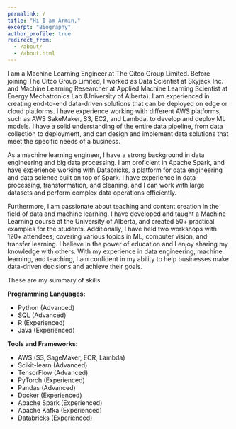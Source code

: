 ```yaml
---
permalink: /
title: "Hi I am Armin,"
excerpt: "Biography"
author_profile: true
redirect_from: 
  - /about/
  - /about.html
---
```


I am a Machine Learning Engineer at The Citco Group Limited. Before joining The Citco Group Limited, I worked as Data Scientist at Skyjack Inc. and Machine Learning Researcher at Applied Machine Learning Scientist at Energy Mechatronics Lab (University of Alberta). I am experienced in creating end-to-end data-driven solutions that can be deployed on edge or cloud platforms. I have experience working with different AWS platforms, such as AWS SakeMaker, S3, EC2, and Lambda, to develop and deploy ML models. I have a solid understanding of the entire data pipeline, from data collection to deployment, and can design and implement data solutions that meet the specific needs of a business.

As a machine learning engineer, I have a strong background in data engineering and big data processing. I am proficient in Apache Spark, and have experience working with Databricks, a platform for data engineering and data science built on top of Spark. I have experience in data processing, transformation, and cleaning, and I can work with large datasets and perform complex data operations efficiently.

Furthermore, I am passionate about teaching and content creation in the field of data and machine learning. I have developed and taught a Machine Learning course at the University of Alberta, and created 50+ practical examples for the students. Additionally, I have held two workshops with 120+ attendees, covering various topics in ML, computer vision, and transfer learning. I believe in the power of education and I enjoy sharing my knowledge with others.
With my experience in data engineering, machine learning, and teaching, I am confident in my ability to help businesses make data-driven decisions and achieve their goals. 

These are my summary of skills.

**Programming Languages:**
- Python (Advanced)
- SQL (Advanced)
- R (Experienced)
- Java (Experienced)

**Tools and Frameworks:**
- AWS (S3, SageMaker, ECR, Lambda)
- Scikit-learn (Advanced)
- TensorFlow (Advanced)
- PyTorch (Experienced)
- Pandas (Advanced)
- Docker (Experienced)
- Apache Spark (Experienced)
- Apache Kafka (Experienced)
- Databricks (Experienced)     

